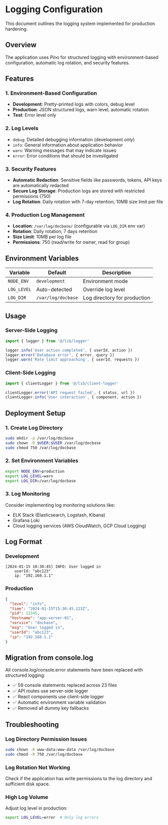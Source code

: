# Logging Configuration

This document outlines the logging system implemented for production hardening.

## Overview

The application uses Pino for structured logging with environment-based configuration, automatic log rotation, and security features.

## Features

### 1. Environment-Based Configuration
- **Development**: Pretty-printed logs with colors, debug level
- **Production**: JSON structured logs, warn level, automatic rotation
- **Test**: Error level only

### 2. Log Levels
- `debug`: Detailed debugging information (development only)
- `info`: General information about application behavior  
- `warn`: Warning messages that may indicate issues
- `error`: Error conditions that should be investigated

### 3. Security Features
- **Automatic Redaction**: Sensitive fields like passwords, tokens, API keys are automatically redacted
- **Secure Log Storage**: Production logs are stored with restricted permissions (750)
- **Log Rotation**: Daily rotation with 7-day retention, 10MB size limit per file

### 4. Production Log Management
- **Location**: `/var/log/docbase/` (configurable via `LOG_DIR` env var)
- **Rotation**: Daily rotation, 7 days retention
- **Size Limit**: 10MB per log file
- **Permissions**: 750 (read/write for owner, read for group)

## Environment Variables

| Variable | Default | Description |
|----------|---------|-------------|
| `NODE_ENV` | `development` | Environment mode |
| `LOG_LEVEL` | Auto-detected | Override log level |
| `LOG_DIR` | `/var/log/docbase` | Log directory for production |

## Usage

### Server-Side Logging
```typescript
import { logger } from '@/lib/logger'

logger.info('User action completed', { userId, action })
logger.error('Database error', { error, query })
logger.warn('Rate limit approaching', { userId, requests })
```

### Client-Side Logging
```typescript
import { clientLogger } from '@/lib/client-logger'

clientLogger.error('API request failed', { status, url })
clientLogger.info('User interaction', { component, action })
```

## Deployment Setup

### 1. Create Log Directory
```bash
sudo mkdir -p /var/log/docbase
sudo chown -R $USER:$USER /var/log/docbase
sudo chmod 750 /var/log/docbase
```

### 2. Set Environment Variables
```bash
export NODE_ENV=production
export LOG_LEVEL=warn
export LOG_DIR=/var/log/docbase
```

### 3. Log Monitoring
Consider implementing log monitoring solutions like:
- ELK Stack (Elasticsearch, Logstash, Kibana)
- Grafana Loki
- Cloud logging services (AWS CloudWatch, GCP Cloud Logging)

## Log Format

### Development
```
[2024-01-15 10:30:45] INFO: User logged in
    userId: "abc123"
    ip: "192.168.1.1"
```

### Production
```json
{
  "level": "info",
  "time": "2024-01-15T15:30:45.123Z",
  "pid": 12345,
  "hostname": "app-server-01",
  "service": "docbase",
  "msg": "User logged in",
  "userId": "abc123",
  "ip": "192.168.1.1"
}
```

## Migration from console.log

All console.log/console.error statements have been replaced with structured logging:

- ✅ 59 console statements replaced across 23 files
- ✅ API routes use server-side logger
- ✅ React components use client-side logger  
- ✅ Automatic environment variable validation
- ✅ Removed all dummy key fallbacks

## Troubleshooting

### Log Directory Permission Issues
```bash
sudo chown -R www-data:www-data /var/log/docbase
sudo chmod -R 750 /var/log/docbase
```

### Log Rotation Not Working
Check if the application has write permissions to the log directory and sufficient disk space.

### High Log Volume
Adjust log level in production:
```bash
export LOG_LEVEL=error  # Only log errors
```